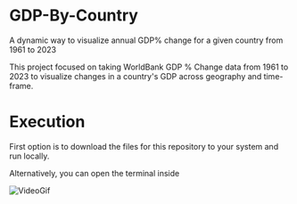 # GDP-By-Country
A dynamic way to visualize annual GDP% change for a given country from 1961 to 2023

This project focused on taking WorldBank GDP % Change data from 1961 to 2023 to visualize changes in a country's GDP across geography and time-frame.

# Execution
First option is to download the files for this repository to your system and run locally.

Alternatively, you can open the terminal inside 

![VideoGif](https://github.com/user-attachments/assets/3d263a69-8b86-4ce4-8095-cd9827062133)
